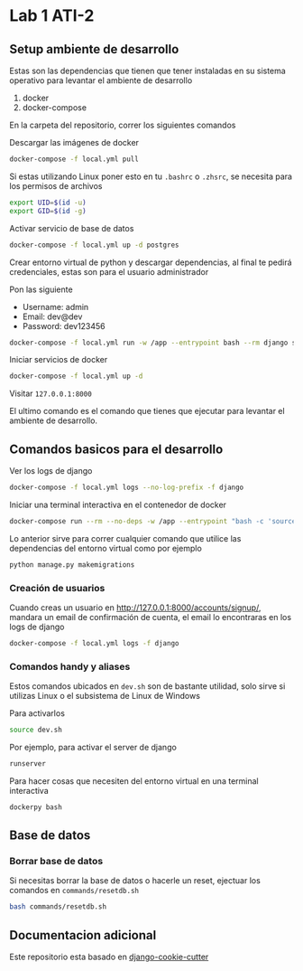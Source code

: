 # Lab 1 ATI-2

## Setup ambiente de desarrollo
Estas son las dependencias que tienen que tener instaladas en su sistema operativo para levantar el ambiente de desarrollo
1. docker
2. docker-compose

En la carpeta del repositorio, correr los siguientes comandos

Descargar las imágenes de docker

```bash
docker-compose -f local.yml pull
```

Si estas utilizando Linux poner esto en tu `.bashrc` o `.zhsrc`, se necesita para los permisos de archivos

```bash
export UID=$(id -u)
export GID=$(id -g)
```

Activar servicio de base de datos
```bash
docker-compose -f local.yml up -d postgres
```

Crear entorno virtual de python y descargar dependencias, al final te pedirá credenciales, estas son para el usuario administrador

Pon las siguiente

- Username: admin
- Email: dev@dev
- Password: dev123456

```bash
docker-compose -f local.yml run -w /app --entrypoint bash --rm django setup_dev.sh
```

Iniciar servicios de docker

```bash
docker-compose -f local.yml up -d
```
Visitar `127.0.0.1:8000`

El ultimo comando es el comando que tienes que ejecutar para levantar el ambiente de desarrollo.

## Comandos basicos para el desarrollo

Ver los logs de django
```bash
docker-compose -f local.yml logs --no-log-prefix -f django
```

Iniciar una terminal interactiva en el contenedor de docker
```bash
docker-compose run --rm --no-deps -w /app --entrypoint "bash -c 'source .venv/bin/activate && bash'" django
```
Lo anterior sirve para correr cualquier comando que utilice las dependencias del entorno virtual como por ejemplo

```bash
python manage.py makemigrations
```
### Creación de usuarios

Cuando creas un usuario en http://127.0.0.1:8000/accounts/signup/, mandara un email de confirmación de cuenta, el email lo encontraras en los logs de django

```bash
docker-compose -f local.yml logs -f django
```
### Comandos handy y aliases
Estos comandos ubicados en `dev.sh` son de bastante utilidad, solo sirve si utilizas Linux o el subsistema de Linux de Windows

Para activarlos

```bash
source dev.sh
```

Por ejemplo, para activar el server de django

```bash
runserver
```

Para hacer cosas que necesiten del entorno virtual en una terminal interactiva

```bash
dockerpy bash
```

## Base de datos

### Borrar base de datos
Si necesitas borrar la base de datos o hacerle un reset, ejectuar los comandos en `commands/resetdb.sh`

```bash
bash commands/resetdb.sh
```

## Documentacion adicional
Este repositorio esta basado en [django-cookie-cutter](https://cookiecutter-django.readthedocs.io/en/latest/)
